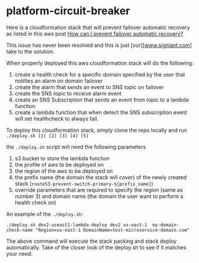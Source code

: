 # platform-circuit-breaker


Here is a cloudformation stack that will prevent failover automatic recovery as listed in this aws post
[How can I prevent failover automatic recovery?](https://forums.aws.amazon.com/thread.jspa?threadID=128432)

This issue has never been resolved and this is just [our][www.signiant.com] take to the solution.

When properly deployed this aws cloudformation stack will do the following:

1) create a health check for a specific domain specified by the user that notifies an alarm on domain failover
2) create the alarm that sends an event to SNS topic on failover
3) create the SNS topic to receive alarm event
4) create an SNS Subscription that sends an event from topic to a lambda function
5) create a lambda function that when detect the SNS subscription event will set healthcheck to always fail.

To deploy this cloudformation stack, simply clone the repo locally and run `./deploy.sh [1] [2] [3] [4] [5]`

the `./deploy.sh` script will need the following parameters
1) s3 bucket to store the lambda function
2) the profile of aws to be deployed on
3) the region of the aws to be deployed on
4) the prefix name (the domain the stack will cover) of the newly created stack (`route53-prevent-switch-primary-${prefix_name}`)
5) override parameters that are required to specify the region (same as number 3) and domain name (the domain the user want to perform a health check on)


An example of the `./deploy.sh`:

```./deploy.sh dev2-useast1-lambda-deploy dev2 us-east-1  my-domain-check-name "Region=us-east-1 DomainName=test-microservice-domain.com"```

The above command will execute the stack packing and stack deploy automatically. Take of the closer look of the deploy.sh to see if it matches your need.



